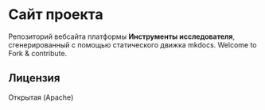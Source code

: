 # Сайт проекта

Репозиторий вебсайта платформы **Инструменты исследователя**, сгенерированный с помощью статического движка mkdocs.
Welcome to Fork & contribute.

## Лицензия
Открытая (Apache)
